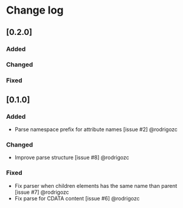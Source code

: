 # Change log

## [0.2.0]

### Added

### Changed

### Fixed

## [0.1.0]

### Added

- Parse namespace prefix for attribute names [issue #2] @rodrigozc

### Changed

- Improve parse structure [issue #8] @rodrigozc

### Fixed

- Fix parser when children elements has the same name than parent [issue #7] @rodrigozc
- Fix parse for CDATA content [issue #6] @rodrigozc
